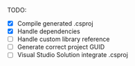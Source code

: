 TODO:
- [x] Compile generated .csproj
- [x] Handle dependencies
- [ ] Handle custom library reference
- [ ] Generate correct project GUID
- [ ] Visual Studio Solution integrate .csproj